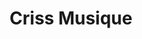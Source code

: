 ---
title: "Criss Musique"
url: /bellegarde-sur-valserine/criss-musique/
shop: instrument de musique
---